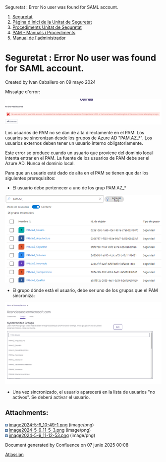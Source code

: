 Seguretat : Error No user was found for SAML account.  

1.  [Seguretat](index.md)
2.  [Pàgina d'inici de la Unitat de Seguretat](15368362.md)
3.  [Procediments Unitat de Seguretat](Procediments-Unitat-de-Seguretat_81856210.md)
4.  [PAM - Manuals i Procediments](PAM---Manuals-i-Procediments_93356107.md)
5.  [Manual de l'administrador](64979218.md)

Seguretat : Error No user was found for SAML account.
=====================================================

Created by Ivan Caballero on 09 mayo 2024

Missatge d'error:

![](attachments/100010417/100010418.png)

  

Los usuarios de PAM no se dan de alta directamente en el PAM. Los usuarios se sincronizan desde los grupos de Azure AD "PAM.AZ\_\*". Los usuarios externos deben tener un usuario interno obligatoriamente.

Este error se produce cuando un usuario que proviene del dominio local intenta entrar en el PAM. La fuente de los usuarios de PAM debe ser el Azure AD. Nunca el dominio local.

Para que un usuario esté dado de alta en el PAM se tienen que dar los siguientes prerequisitos:

*   El usuario debe pertenecer a uno de los grup PAM.AZ\_\*

![](attachments/100010417/100010420.png)

*   El grupo dónde está el usuario, debe ser uno de los grupos que el PAM sincroniza:

![](attachments/100010417/100010421.png)

*   Una vez sincronizado, el usuario aparecerá en la lista de usuarios "no activos". Se deberá activar el usuario.

Attachments:
------------

![](images/icons/bullet_blue.gif) [image2024-5-9\_10-49-1.png](attachments/100010417/100010418.png) (image/png)  
![](images/icons/bullet_blue.gif) [image2024-5-9\_11-5-3.png](attachments/100010417/100010420.png) (image/png)  
![](images/icons/bullet_blue.gif) [image2024-5-9\_11-12-53.png](attachments/100010417/100010421.png) (image/png)  

Document generated by Confluence on 07 junio 2025 00:08

[Atlassian](http://www.atlassian.com/)